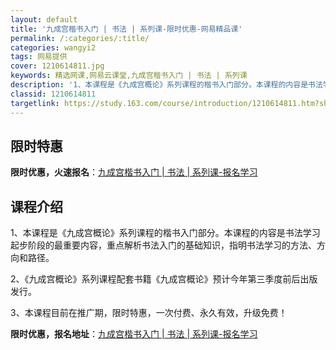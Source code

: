 ```yaml
---
layout: default
title: '九成宫楷书入门 | 书法 | 系列课-限时优惠-网易精品课'
permalink: /:categories/:title/
categories: wangyi2
tags: 网易提供
cover: 1210614811.jpg
keywords: 精选网课,网易云课堂,九成宫楷书入门 | 书法 | 系列课
description: '1、本课程是《九成宫概论》系列课程的楷书入门部分。本课程的内容是书法学习起步阶段的最重要内容，重点解析书法入门的基础知识'
classid: 1210614811
targetlink: https://study.163.com/course/introduction/1210614811.htm?share=1&shareId=1025206652&utm_campaign=share&utm_medium=iphoneShare&utm_source=&utm_u=1025206652
---
```


## 限时特惠

**限时优惠，火速报名**：[九成宫楷书入门 | 书法 | 系列课-报名学习](https://study.163.com/course/introduction/1210614811.htm?share=1&shareId=1025206652&utm_campaign=share&utm_medium=iphoneShare&utm_source=&utm_u=1025206652)

## 课程介绍

1、本课程是《九成宫概论》系列课程的楷书入门部分。本课程的内容是书法学习起步阶段的最重要内容，重点解析书法入门的基础知识，指明书法学习的方法、方向和路径。

2、《九成宫概论》系列课程配套书籍《九成宫概论》预计今年第三季度前后出版发行。

3、本课程目前在推广期，限时特惠，一次付费、永久有效，升级免费！

**限时优惠，报名地址**：[九成宫楷书入门 | 书法 | 系列课-报名学习](https://study.163.com/course/introduction/1210614811.htm?share=1&shareId=1025206652&utm_campaign=share&utm_medium=iphoneShare&utm_source=&utm_u=1025206652)

